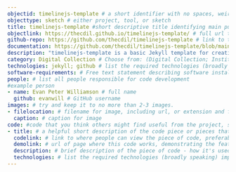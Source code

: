 ```yaml
---
objectid: timelinejs-template # a short identifier with no spaces, weird characters, etc.
objecttype: sketch # either project, tool, or sketch
title: timelinejs-template #short descriptive title identifying main purpose/use and possibly technology
objectlink: https://thecdil.github.io/timelinejs-template/ # full url to the main tool/project site
github-repo: https://github.com/thecdil/timelinejs-template # link to the main tool/project github repository, only if different
documentation: https://github.com/thecdil/timelinejs-template/blob/main/docs/timeline.md # link to documentaton, if avialble. 
description: "timelinejs-template is a basic Jekyll template for creating self-hosted TimelineJS on GitHub Pages. It is compatible with existing timelines created in Google Sheets following the TimelineJS template or can be used with TimelineJS formatted JSON files. The template provides a self-contained package of data, media, and code for simplified and sustainable hosting of a timeline that does not rely on 3rd party resources." # short description providing contextual information about the uses, technologies, examples, tools, and/or category the recipe addresses 
category: Digital Collection # Choose from: (Digital Collection; Institutional Repository; Research Guide; Qualitative Data Analysis; Oral History; Library Website; Critical Edition; OER; Screwing-Around;) or add a new one -- separate multiple using semi-colons.
technologies: jekyll; github # list the required technologies (broadly speaking) important to and/or necessary for your recipe; separate by semi-colon. Include the site generator first. Example: jekyll; bootstrap;svg;
software-requirements: # Free text statement describing software installs required before getting started on a local computer.
people: # list all people responsible for code development
#example person
- name: Evan Peter Williamson # full name
  github: evanwill # GitHub username
images: # try and keep it to no more than 2-3 images. 
- filelocation: # filename for image, including url, or extension and folder of this repository (i.e. '/images/picture.jpg')
  caption: # caption for image
code: #code that you think others might find useful from the project, sketch or tool
- title: # a helpful short description of the code piece or pieces that do the thing you think another person might like to do. 
  codelink: # link to where people can view the piece of code, preferabbly in a GitHub repo -- separate multiple links by semi-colon
  demolink: # url of page where this code works, demonstrating the features. 
  description: # brief description of the piece of code - how it's used in project/sketch/tool + how it might be used
  technologies: # list the required technologies (broadly speaking) important to and/or necessary for your recipe; separate by semi-colon. Include the site generator first. Example: jekyll; bootstrap;svg;
---
```

